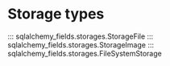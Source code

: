 # Storage types

::: sqlalchemy_fields.storages.StorageFile
::: sqlalchemy_fields.storages.StorageImage
::: sqlalchemy_fields.storages.FileSystemStorage
